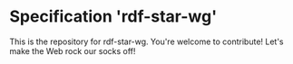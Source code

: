 
# Specification 'rdf-star-wg'

This is the repository for rdf-star-wg. You're welcome to contribute! Let's make the Web rock our socks
off!
